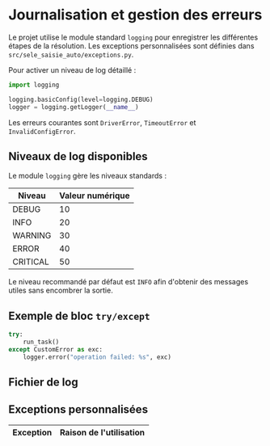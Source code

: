 # Journalisation et gestion des erreurs

Le projet utilise le module standard `logging` pour enregistrer les différentes
étapes de la résolution. Les exceptions personnalisées sont définies dans
`src/sele_saisie_auto/exceptions.py`.

Pour activer un niveau de log détaillé :

```python
import logging

logging.basicConfig(level=logging.DEBUG)
logger = logging.getLogger(__name__)
```

Les erreurs courantes sont `DriverError`, `TimeoutError` et `InvalidConfigError`.

## Niveaux de log disponibles

Le module `logging` gère les niveaux standards :

| Niveau    | Valeur numérique |
| --------- | ---------------- |
| DEBUG     | 10               |
| INFO      | 20               |
| WARNING   | 30               |
| ERROR     | 40               |
| CRITICAL  | 50               |

Le niveau recommandé par défaut est `INFO` afin d'obtenir des messages utiles
sans encombrer la sortie.

## Exemple de bloc `try/except`

```python
try:
    run_task()
except CustomError as exc:
    logger.error("operation failed: %s", exc)
```

## Fichier de log
## Exceptions personnalisées
| Exception                     | Raison de l'utilisation                                   |
| ----------------------------- | --------------------------------------------------------- |

